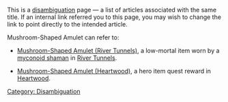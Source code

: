 This is a [disambiguation](:Category:_Disambiguation.md "wikilink") page
— a list of articles associated with the same title. If an internal link
referred you to this page, you may wish to change the link to point
directly to the intended article.

Mushroom-Shaped Amulet can refer to:

-   [Mushroom-Shaped Amulet (River
    Tunnels)](Mushroom-Shaped_Amulet_(River_Tunnels) "wikilink"), a
    low-mortal item worn by a [myconoid
    shaman](Myconoid_Shaman.md "wikilink") in [River
    Tunnels](:Category:_River_Tunnels.md "wikilink").

<!-- -->

-   [Mushroom-Shaped Amulet
    (Heartwood)](Mushroom-Shaped_Amulet_(Heartwood) "wikilink"), a hero
    item quest reward in
    [Heartwood](:Category:_Heartwood.md "wikilink").

[Category: Disambiguation](Category:_Disambiguation "wikilink")
